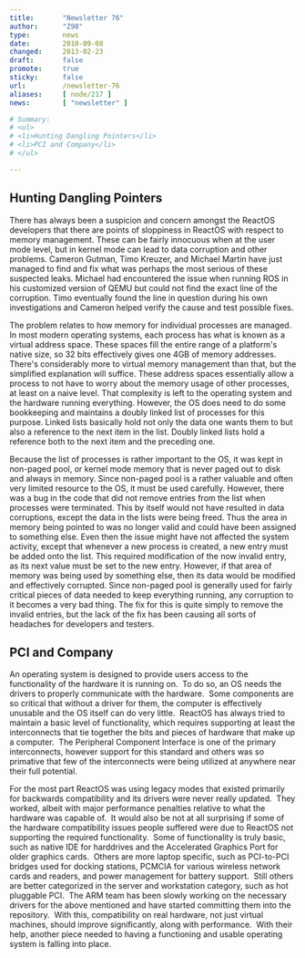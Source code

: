 ```yaml
---
title:       "Newsletter 76"
author:      "Z98"
type:        news
date:        2010-09-08
changed:     2013-02-23
draft:       false
promote:     true
sticky:      false
url:         /newsletter-76
aliases:     [ node/217 ]
news:        [ "newsletter" ]

# Summary:
# <ul>
# <li>Hunting Dangling Pointers</li>
# <li>PCI and Company</li>
# </ul>

---
```

<h2>Hunting Dangling Pointers<br /></h2>
<p>There has always been a suspicion and concern amongst the ReactOS developers that there are points of sloppiness in ReactOS with respect to memory management.  These can be fairly innocuous when at the user mode level, but in kernel mode can lead to data corruption and other problems.  Cameron Gutman, Timo Kreuzer, and Michael Martin have just managed to find and fix what was perhaps the most serious of these suspected leaks.  Michael had encountered the issue when running ROS in his customized version of QEMU but could not find the exact line of the corruption.  Timo eventually found the line in question during his own investigations and Cameron helped verify the cause and test possible fixes.</p>
<p>The problem relates to how memory for individual processes are managed.  In most modern operating systems, each process has what is known as a virtual address space.  These spaces fill the entire range of a platform's native size, so 32 bits effectively gives one 4GB of memory addresses.  There's considerably more to virtual memory management than that, but the simplified explanation will suffice.  These address spaces essentially allow a process to not have to worry about the memory usage of other processes, at least on a naive level.  That complexity is left to the operating system and the hardware running everything.  However, the OS does need to do some bookkeeping and maintains a doubly linked list of processes for this purpose.  Linked lists basically hold not only the data one wants them to but also a reference to the next item in the list.  Doubly linked lists hold a reference both to the next item and the preceding one.</p>
<p>Because the list of processes is rather important to the OS, it was kept in non-paged pool, or kernel mode memory that is never paged out to disk and always in memory.  Since non-paged pool is a rather valuable and often very limited resource to the OS, it must be used carefully.  However, there was a bug in the code that did not remove entries from the list when processes were terminated.  This by itself would not have resulted in data corruptions, except the data in the lists were being freed.  Thus the area in memory being pointed to was no longer valid and could have been assigned to something else.  Even then the issue might have not affected the system activity, except that whenever a new process is created, a new entry must be added onto the list.  This required modification of the now invalid entry, as its next value must be set to the new entry.  However, if that area of memory was being used by something else, then its data would be modified and effectively corrupted.  Since non-paged pool is generally used for fairly critical pieces of data needed to keep everything running, any corruption to it becomes a very bad thing.  The fix for this is quite simply to remove the invalid entries, but the lack of the fix has been causing all sorts of headaches for developers and testers.</p>
<h2>PCI and Company</h2>
<p>An operating system is designed to provide users access to the functionality of the hardware it is running on.&nbsp; To do so, an OS needs the drivers to properly communicate with the hardware.&nbsp; Some components are so critical that without a driver for them, the computer is effectively unusable and the OS itself can do very little.&nbsp; ReactOS has always tried to maintain a basic level of functionality, which requires supporting at least the interconnects that tie together the bits and pieces of hardware that make up a computer.&nbsp; The Peripheral Component Interface is one of the primary interconnects, however support for this standard and others was so primative that few of the interconnects were being utilized at anywhere near their full potential.</p>
<p>For the most part ReactOS was using legacy modes that existed primarily for backwards compatibility and its drivers were never really updated.&nbsp; They worked, albeit with major performance penalties relative to what the hardware was capable of.&nbsp; It would also be not at all surprising if some of the hardware compatibility issues people suffered were due to ReactOS not supporting the required functionality.&nbsp; Some of functionality is truly basic, such as native IDE for harddrives and the Accelerated Graphics Port for older graphics cards.&nbsp; Others are more laptop specific, such as PCI-to-PCI bridges used for docking stations, PCMCIA for various wireless network cards and readers, and power management for battery support.&nbsp; Still others are better categorized in the server and workstation category, such as hot pluggable PCI.&nbsp; The ARM team has been slowly working on the necessary drivers for the above mentioned and have started committing them into the repository.&nbsp; With this, compatibility on real hardware, not just virtual machines, should improve significantly, along with performance.&nbsp; With their help, another piece needed to having a functioning and usable operating system is falling into place.</p>
